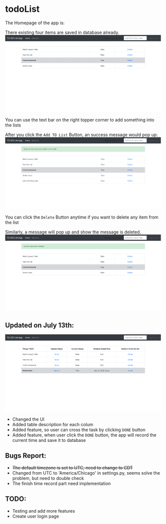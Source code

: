 # todoList
The Homepage of the app is:

There existing four items are saved in database already.
![](static/images/homepage.png)

You can use the text bar on the right topper corner to add 
something into the lists

After you click the ```Add TO List``` Button, an success message would pop up:
![](static/images/added_something.png)

You can click the ```Delete``` Button anytime if you want to delete any item from the list

Similarly, a message will pop up and show the message is deleted.
![](static/images/delete_something.png)

Updated on July 13th:
-
![](static/images/July13thUpdate.png)
- Changed the UI 
- Added table description for each colum
- Added feature, so user can cross the task by clicking ```DONE``` button
- Added feature, when user click the ```DONE``` button, the app will record the current
time and save it to database

Bugs Report:
-
- <s>The default timezone is set to UTC, need to change to CDT</s>
- Changed from UTC to 'America/Chicago' in settings.py, seems solve the problem, but
need to double check
- The finish time record part need implementation

TODO:
-
- Testing and add more features
- Create user login page





